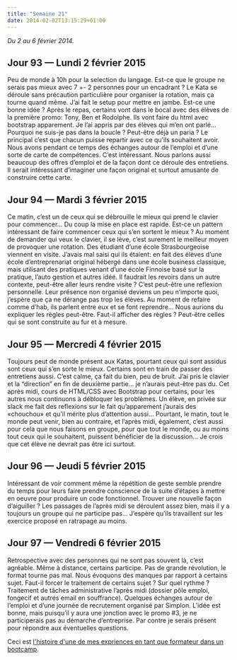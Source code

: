 ```yaml
---
title: "Semaine 21"
date: 2014-02-02T13:15:29+01:00
---
```


*Du 2 au 6 février 2014.*

Jour 93 — Lundi 2 février 2015
------------------------------

Peu de monde à 10h pour la selection du langage. Est-ce que le groupe ne
serais pas mieux avec 7 +- 2 personnes pour un encadrant ? Le Kata se
déroule sans précaution particulière pour organiser la rotation, mais ça
tourne quand même. J’ai fait le setup pour mettre en jambe. Est-ce une
bonne idée ? Après le repas, certains vont dans le bocal avec des élèves
de la première promo: Tony, Ben et Rodolphe. Ils vont faire du html avec
bootstrap apparement. Je l’ai appris par des élèves qui m’en ont parlé…
Pourquoi ne suis-je pas dans la boucle ? Peut-être déjà un paria ? Le
principal c’est que chacun puisse repartir avec ce qu’ils souhaitent
avoir. Nous avons pendant ce temps des échanges autour de l’emploi et
d’une sorte de carte de compétences. C’est intéressant. Nous parlons
aussi beaucoup des offres d’emploi et de la façon dont ce déroule des
entretiens. Il serait intéressant d’imaginer une façon original et
surtout amusante de construire cette carte.

Jour 94 — Mardi 3 février 2015
------------------------------

Ce matin, c’est un de ceux qui se débrouille le mieux qui prend le
clavier pour commencer… Du coup la mise en place est rapide. Est-ce un
pattern intéressant de faire commencer ceux qui s’en sortent le mieux ?
Au moment de demander qui veux le clavier, il se lève, c’est surement le
meilleur moyen de provoquer une rotation. Des étudiant d’une école
Strasbourgeoise viennent en visite. J’avais mal saisi qui ils étaient:
en fait des élèves d’une école d’entreprenariat original hébergé dans
une école business classique, mais utilisant des pratiques venant d’une
école Finnoise basé sur la pratique, l’auto gestion et autres idéé. Il
faudrait les revoirs dans un autre contexte, peut-être aller leurs
rendre visite ? C’est peut-être une reflexion personnelle. Leur présence
non organisé deviens un peu n’importe quoi, j’espère que ça ne dérange
pas trop les élèves. Au moment de refaire comme d’hab, ils parlent entre
eux et se font reprendre… Nous aurions du expliquer les règles
peut-être. Faut-il afficher des règles ? Peut-être celles qui se sont
construite au fur et à mesure.

Jour 95 — Mercredi 4 février 2015
---------------------------------

Toujours peut de monde présent aux Katas, pourtant ceux qui sont assidus
sont ceux qui s’en sorte le mieux. Certains sont en train de passer des
entretiens aussi. C’est calme, ça fait du bien, peu de bruit. J’ai pris
le clavier et la “direction” en fin de deuxième partie… je n’aurais
peut-être pas du. Cet après midi, cours de HTML/CSS avec Bootstrap pour
certains, pour les autres nous continuons à débloquer les problèmes. Un
élève, en privée sur slack me fait des reflexions sur le fait
qu’apparement j’aurais des «chouchou» et qu’il mérite plus d’attention
aussi… Pourtant, le matin, tout le monde peut venir, bien au contraire,
et l’après midi, également, c’est aussi pour cela que nous faisons en
groupe, pour que tout le monde, ou au moins tout ceux qui le souhaitent,
puissent bénéficier de la discussion… Je crois que cet élève ne devrait
pas être ici surtout.

Jour 96 — Jeudi 5 février 2015
------------------------------

Intéressant de voir comment même la répétition de geste semble prendre
du temps pour leurs faire prendre conscience de la suite d’étapes à
mettre en oeuvre pour produire un code fonctionnel. Trouver une nouvelle
façon d’aiguiller ? Les passages de l’après midi se déroulent assez
bien, mais il y a toujours un groupe qui ne participe pas… J’espère
qu’ils travaillent sur les exercice proposé en ratrapage au moins.

Jour 97 — Vendredi 6 février 2015
---------------------------------

Retrospective avec des personnes qui ne sont pas souvent là, c’est
agréable. Même à distance, certains participe. Pas de grande révolution,
le format tourne pas mal. Nous évoquons des manques par rapport à
certains sujet. Faut-il forcer le traitement de certains sujet ? Sur
quel rythme ? Traitement de tâches administrative l’après midi (dossier
pôle emploi, fongecif et autres email en souffrance). Quelques échanges
autour de l’emploi et d’une journée de recrutement organisé par Simplon.
L’idée est bonne, mais puisqu’il y aura une jonction avec le promo \#3,
je ne participerais pas au démarche d’entreprise. Par contre je serais
présent pour répondre aux éventuelles questions.

Ceci est [l'histoire d'une de mes expriences en tant que formateur dans
un bootcamp](https://yaf.github.io/journal-d-un-formateur-en-2015/).
